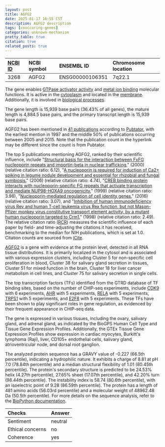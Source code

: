 ```yaml
---
layout: post
title: AGFG2
date: 2025-01-17 16:55 CST
description: AGFG2 description
tags: [cooccuring-genes]
categories: unknown-mechanism
pretty_table: true
citation: true
related_posts: true
---
```




| [NCBI ID](https://www.ncbi.nlm.nih.gov/gene/3268) | NCBI symbol | ENSEMBL ID | Chromosome location |
| :-------- | :------- | :-------- | :------- |
| 3268  | AGFG2 | ENSG00000106351 | 7q22.1 |



The gene enables [GTPase activator activity](https://amigo.geneontology.org/amigo/term/GO:0005096) and [metal ion binding](https://amigo.geneontology.org/amigo/term/GO:0046872) molecular functions. It is active in the [cytoplasm](https://amigo.geneontology.org/amigo/term/GO:0005737) and located in the [membrane](https://amigo.geneontology.org/amigo/term/GO:0016020). Additionally, it is involved in [biological processes](https://amigo.geneontology.org/amigo/term/GO:0008150).


The gene length is 15,939 base pairs (36.43% of all genes), the mature length is 4,884.5 base pairs, and the primary transcript length is 15,939 base pairs.


AGFG2 has been mentioned in [41 publications](https://pubmed.ncbi.nlm.nih.gov/?term=%22AGFG2%22) according to [Pubtator](https://academic.oup.com/nar/article/47/W1/W587/5494727), with the earliest mention in 1997 and the middle 50% of publications occurring between 2005 and 2015. Note that the publication count in the hyperlink may be different since the count is from Pubtator.


The top 5 publications mentioning AGFG2, ranked by their scientific influence, include "[Structural basis for the interaction between FxFG nucleoporin repeats and importin-beta in nuclear trafficking.](https://pubmed.ncbi.nlm.nih.gov/10929717)" (2000) (relative citation ratio: 6.12), "[A nucleoporin is required for induction of Ca2+ spiking in legume nodule development and essential for rhizobial and fungal symbiosis.](https://pubmed.ncbi.nlm.nih.gov/16407163)" (2006) (relative citation ratio: 4.74), "[CREB binding protein interacts with nucleoporin-specific FG repeats that activate transcription and mediate NUP98-HOXA9 oncogenicity.](https://pubmed.ncbi.nlm.nih.gov/9858599)" (1999) (relative citation ratio: 3.98), "[Nucleoporin-mediated regulation of cell identity genes.](https://pubmed.ncbi.nlm.nih.gov/27807035)" (2016) (relative citation ratio: 3.07), and "[Inhibition of human immunodeficiency virus Rev and human T-cell leukemia virus Rex function, but not Mason-Pfizer monkey virus constitutive transport element activity, by a mutant human nucleoporin targeted to Crm1.](https://pubmed.ncbi.nlm.nih.gov/9765402)" (1998) (relative citation ratio: 2.49). The relative citation ratio ([RCR](https://journals.plos.org/plosbiology/article?id=10.1371/journal.pbio.1002541)) measures the scientific influence of each paper by field- and time-adjusting the citations it has received, benchmarking to the median for NIH publications, which is set at 1.0. Citation counts are sourced from [iCite](https://icite.od.nih.gov).


[AGFG2](https://www.proteinatlas.org/ENSG00000106351-AGFG2) is a gene with evidence at the protein level, detected in all RNA tissue distributions. It is primarily localized in the cytosol and is associated with various expression clusters, including Cluster 5 for non-specific cell proliferation in blood, Cluster 38 for salivary gland secretion in tissues, Cluster 51 for mixed function in the brain, Cluster 18 for liver cancer metabolism in cell lines, and Cluster 75 for salivary secretion in single cells.


The top transcription factors (TFs) identified from the GTRD database of TF binding sites, based on the number of CHIP-seq experiments, include [CDK9](https://www.ncbi.nlm.nih.gov/gene/1025) with 6 experiments, [AHR](https://www.ncbi.nlm.nih.gov/gene/196) with 5 experiments, [RELA](https://www.ncbi.nlm.nih.gov/gene/5970) with 5 experiments, [TRPS1](https://www.ncbi.nlm.nih.gov/gene/7227) with 5 experiments, and [E2F8](https://www.ncbi.nlm.nih.gov/gene/79733) with 5 experiments. These TFs have been shown to play significant roles in gene regulation, as evidenced by their frequent appearance in CHIP-seq data.





The gene is expressed in various tissues, including the ovary, salivary gland, and adrenal gland, as indicated by the BioGPS Human Cell Type and Tissue Gene Expression Profiles. Additionally, the GTEx Tissue Gene Expression Profiles show expression in cardiac myocytes, Burkitt's lymphoma (Raji), liver, CD105+ endothelial cells, salivary gland, atrioventricular node, and dorsal root ganglion.




The analyzed protein sequence has a GRAVY value of -0.227 (66.5th percentile), indicating a hydrophilic nature. It exhibits a charge of 8.81 at pH 7.0 (78.84th percentile) and a median structural flexibility of 1.01 (80.45th percentile). The protein's secondary structure is predicted to be 24.53% helix (4.27th percentile), 27.65% sheet (17.07th percentile), and 42.20% turn (98.44th percentile). The instability index is 58.74 (80.6th percentile), with an isoelectric point of 9.28 (86.59th percentile). The protein has a length of 481 amino acids (56.03rd percentile) and a molecular weight of 48962.48 Da (50.5th percentile). For more details on the sequence analysis, refer to the [BioPython documentation](https://biopython.org/docs/1.75/api/Bio.SeqUtils.ProtParam.html).





| Checks    | Answer |
| :-------- | :------- |
| Sentiment  | neutral   |
| Ethical concerns | no     |
| Coherence    | yes    |